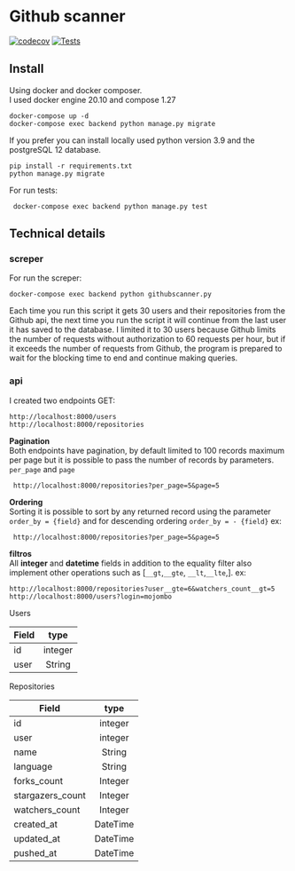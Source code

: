 # Github scanner
[![codecov](https://codecov.io/gh/eynan/github-scanner/branch/main/graph/badge.svg?token=SGO58COXY0)](https://codecov.io/gh/eynan/github-scanner)  [![Tests](https://github.com/eynan/github-scanner/actions/workflows/python-app.yml/badge.svg)](https://github.com/eynan/github-scanner/actions/workflows/python-app.yml)

## Install
Using docker and docker composer.\
I used docker engine 20.10 and compose 1.27
```
docker-compose up -d
docker-compose exec backend python manage.py migrate
````
If you prefer you can install locally used python version 3.9 and the postgreSQL 12 database.
```
pip install -r requirements.txt
python manage.py migrate
```

For run tests:
```
 docker-compose exec backend python manage.py test
```

## Technical details

### screper
For run the screper:
```
docker-compose exec backend python githubscanner.py
```
Each time you run this script it gets 30 users and their repositories from the Github api, the next time you run the script it will continue from the last user it has saved to the database. I limited it to 30 users because Github limits the number of requests without authorization to 60 requests per hour, but if it exceeds the number of requests from Github, the program is prepared to wait for the blocking time to end and continue making queries.

### api
I created two endpoints GET:
```
http://localhost:8000/users
http://localhost:8000/repositories
```
 **Pagination**\
 Both endpoints have pagination, by default limited to 100 records maximum per page but it is possible to pass the number of records by parameters.
`per_page` and `page`
```url
 http://localhost:8000/repositories?per_page=5&page=5
```
**Ordering**\
Sorting it is possible to sort by any returned record using the parameter `order_by = {field}` and for descending ordering `order_by = - {field}`
ex:
```url
 http://localhost:8000/repositories?per_page=5&page=5
```
**filtros**\
All **integer** and **datetime** fields in addition to the equality filter also implement other operations such as [`__gt`,`__gte`, `__lt`,`__lte`,].
ex:
```
http://localhost:8000/repositories?user__gte=6&watchers_count__gt=5
http://localhost:8000/users?login=mojombo   
```
Users

| Field    |    type    |
|----------|:-------------:|
| id |  integer |
| user |    String   |
Repositories

| Field    |    type    |
|----------|:-------------:|
| id |  integer |
| user|    integer   |
| name|    String   |
| language|    String   |
| forks_count|    Integer   |
| stargazers_count|    Integer   |
| watchers_count|    Integer   |
| created_at|    DateTime  |
| updated_at|    DateTime   |
| pushed_at|    DateTime   |
